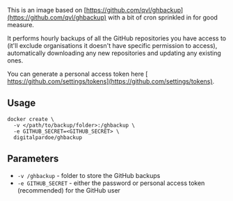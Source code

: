 This is an image based on [https://github.com/qvl/ghbackup](https://github.com/qvl/ghbackup) with a bit of cron sprinkled in for good measure.

It performs hourly backups of all the GitHub repositories you have access to (it'll exclude organisations it doesn't have specific permission to access), automatically downloading any new repositories and updating any existing ones.

You can generate a personal access token here [ https://github.com/settings/tokens](https://github.com/settings/tokens).

## Usage

```
docker create \
  -v </path/to/backup/folder>:/ghbackup \
  -e GITHUB_SECRET=<GITHUB_SECRET> \
  digitalpardoe/ghbackup
```

## Parameters

* `-v /ghbackup` - folder to store the GitHub backups
* `-e GITHUB_SECRET` - either the password or personal access token (recommended) for the GitHub user
